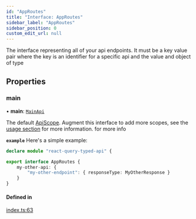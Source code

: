 ```yaml
---
id: "AppRoutes"
title: "Interface: AppRoutes"
sidebar_label: "AppRoutes"
sidebar_position: 0
custom_edit_url: null
---
```


The interface representing all of your api endpoints.
It must be a key value pair where the key is an identifier for a specific api and the value and object of type
[](../modules.md#appendpoint-14)

## Properties

### main

• **main**: [`MainApi`](MainApi.md)

The default [ApiScope](../modules.md#apiscope-14). Augment this interface to add more scopes, see the [usage section](/docs/usage/basic-usage) for more information. for more info

**`example`**
Here's a simple example:
```typescript
declare module "react-query-typed-api" {

export interface AppRoutes {
	my-other-api: {
		"my-other-endpoint": { responseType: MyOtherResponse }
	}
}
```

#### Defined in

[index.ts:63](https://github.com/apperside/react-query-typed-api/blob/e3c1c0d/src/index.ts#L63)
